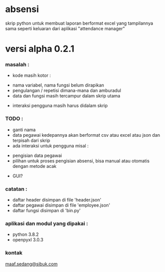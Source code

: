 absensi
=======
skrip python untuk membuat laporan berformat excel yang tampilannya sama seperti keluaran dari aplikasi "attendance manager"

# versi alpha 0.2.1

### masalah :
- kode masih kotor :
+ nama variabel, nama fungsi belum dirapikan
+ pengulangan / repetisi dimana-mana dan amburadul
+ data dan fungsi masih tercampur dalam skrip utama
- interaksi pengguna masih harus didalam skrip

### TODO :
- ganti nama
- data pegawai kedepannya akan berformat csv atau excel atau json dan terpisah dari skrip
- ada interaksi untuk pengguna misal :
+ pengisian data pegawai 
+ pilihan untuk proses pengisian absensi, bisa manual atau otomatis dengan metode acak
- GUI? 

### catatan :
- daftar header disimpan di file 'header.json'
- daftar pegawai disimpan di file 'employee.json'
- daftar fungsi disimpan di 'bin.py'

### aplikasi dan modul yang dipakai :
- python 3.8.2
- openpyxl 3.0.3

### kontak
maaf.sedang@sibuk.com
